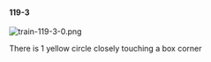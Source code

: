 #### 119-3
![train-119-3-0.png](https://github.com/lil-lab/nlvr/raw/master/nlvr/train/images/72/train-119-3-0.png "train-119-3-0.png")

There is 1 yellow circle closely touching a box corner
